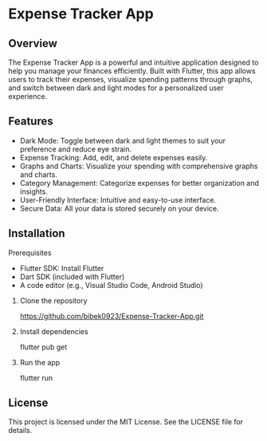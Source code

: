 # Expense Tracker App

## Overview
The Expense Tracker App is a powerful and intuitive application designed to help you manage your finances efficiently. Built with Flutter, this app allows users to track their expenses, visualize spending patterns through graphs, and switch between dark and light modes for a personalized user experience.

## Features
* Dark Mode: Toggle between dark and light themes to suit your preference and reduce eye strain.
* Expense Tracking: Add, edit, and delete expenses easily.
* Graphs and Charts: Visualize your spending with comprehensive graphs and charts.
* Category Management: Categorize expenses for better organization and insights.
* User-Friendly Interface: Intuitive and easy-to-use interface.
* Secure Data: All your data is stored securely on your device.


## Installation

Prerequisites
* Flutter SDK: Install Flutter
* Dart SDK (included with Flutter)
* A code editor (e.g., Visual Studio Code, Android Studio)

1. Clone the repository
   
     https://github.com/bibek0923/Expense-Tracker-App.git
   
2. Install dependencies
 
   flutter pub get

   
3. Run the app
 
   flutter run

## License
This project is licensed under the MIT License. See the LICENSE file for details.



